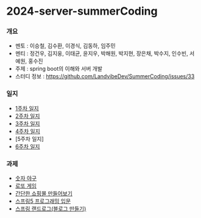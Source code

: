 # 2024-server-summerCoding

### 개요

- 멘토 : 이승철, 김수환, 이경식, 김동하, 임주민
- 멘티 : 정건우, 김지웅, 이태균, 윤지우, 박해원, 박지현, 장은채, 박수지, 인수빈, 서예원, 홍수진
- 주제 : spring boot의 이해와 서버 개발
- 스터디 정보 : https://github.com/LandvibeDev/SummerCoding/issues/33

### 일지
- [1주차 일지](https://github.com/LandvibeDev/2024-server-summerCoding/blob/main/%EC%9D%BC%EC%A7%80/1%EC%A3%BC%EC%B0%A8%20%EC%9D%BC%EC%A7%80.md)
- [2주차 일지](https://github.com/LandvibeDev/2024-server-summerCoding/blob/main/%EC%9D%BC%EC%A7%80/2%EC%A3%BC%EC%B0%A8%20%EC%9D%BC%EC%A7%80.md)
- [3주차 일지](https://github.com/LandvibeDev/2024-server-summerCoding/blob/main/%EC%9D%BC%EC%A7%80/3%EC%A3%BC%EC%B0%A8%20%EC%9D%BC%EC%A7%80.md)
- [4주차 일지](https://github.com/LandvibeDev/2024-server-summerCoding/blob/main/%EC%9D%BC%EC%A7%80/4%EC%A3%BC%EC%B0%A8%20%EC%9D%BC%EC%A7%80.md)
- [5주차 일지]
- [6주차 일지](https://github.com/LandvibeDev/2024-server-summerCoding/blob/main/%EC%9D%BC%EC%A7%80/6%EC%A3%BC%EC%B0%A8%20%EC%9D%BC%EC%A7%80.md)

### 과제
- [숫자 야구](https://github.com/LandvibeDev/java-baseball-2)
- [로또 게임](https://github.com/LandvibeDev/java-lotto-2)
- [간단한 쇼핑몰 만들어보기](https://github.com/tmdcheol/spring-summer-coding)
- [스프링5 프로그래밍 입문](https://github.com/LandvibeDev/2024-spring5-programming-introduction)
- [스프링 랜드로그(블로그 만들기)](https://github.com/LandvibeDev/2024-spring-landlog)
